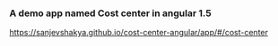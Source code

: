 ### A demo app named Cost center in angular 1.5
https://sanjevshakya.github.io/cost-center-angular/app/#/cost-center

